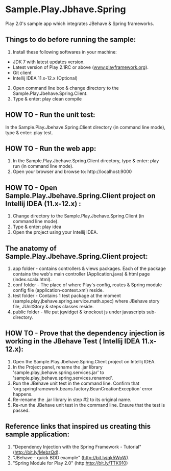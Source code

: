 Sample.Play.Jbhave.Spring
=========================

Play 2.0's sample app which integrates JBehave &amp; Spring frameworks.

Things to do before running the sample:
---------------------------------------
1. Install these following softwares in your machine:
  - JDK 7 with latest updates version.
  - Latest version of Play 2.1RC or above (www.playframework.org).
  - Git client
  - Intellij IDEA 11.x-12.x (Optional)
2. Open command line box & change directory to the Sample.Play.Jbehave.Spring.Client.
3. Type & enter: play clean compile

HOW TO - Run the unit test:
---------------------------
In the Sample.Play.Jbehave.Spring.Client directory (in command line mode), type & enter: play test.

HOW TO - Run the web app:
-------------------------
1. In the Sample.Play.Jbehave.Spring.Client directory, type & enter: play run (in command line mode). 
2. Open your browser and browse to: http://localhost:9000

HOW TO - Open Sample.Play.Jbehave.Spring.Client project on Intellij IDEA (11.x-12.x) :
--------------------------------------------------------------------------------------
1. Change directory to the Sample.Play.Jbehave.Spring.Client (in command line mode).  
2. Type & enter: play idea
3. Open the project using your Intellij IDEA.

The anatomy of Sample.Play.Jbehave.Spring.Client project:
---------------------------------------------------------
1. app folder - contains controllers & views packages. Each of the package contains the web's main controller (Application.java) & html page (index.scala.html).
2. conf folder - The place of where Play's config, routes & Spring module config file (application-context.xml) reside. 
3. test folder - Contains 1 test package at the moment (sample.play.jbehave.spring.service.math.spec) where JBehave story file, JUnitStory & steps classes reside.
4. public folder - We put jqwidget & knockout js under javascripts sub-directory.

HOW TO - Prove that the dependency injection is working in the JBehave Test ( Intellij IDEA 11.x-12.x):
-------------------------------------------------------------------------------------------------------
1. Open the Sample.Play.Jbehave.Spring.Client project on Intellij IDEA.
2. In the Project panel, rename the .jar library 'sample.play.jbehave.spring.services.jar' to 'sample.play.jbehave.spring.services.renamed'.
3. Run the JBehave unit test in the command line. Confirm that 'org.springframework.beans.factory.BeanCreationException' error happens.
4. Re-rename the .jar library in step #2 to its original name.
5. Re-run the JBehave unit test in the command line. Ensure that the test is passed.

Reference links that inspired us creating this sample application:
------------------------------------------------------------------
1. "Dependency Injection with the Spring Framework - Tutorial" (http://bit.ly/MebzQd).
2. "JBehave - quick BDD example" (http://bit.ly/qk5WpW).
3. "Spring Module for Play 2.0" (http:http://bit.ly/TTK910)